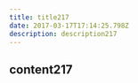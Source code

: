```yaml
---
title: title217
date: 2017-03-17T17:14:25.798Z
description: description217
---
```


## content217
  
